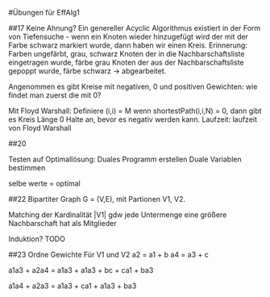 #Übungen für EffAlg1

##17
Keine Ahnung?
Ein genereller Acyclic Algorithmus existiert in der Form von Tiefensuche - wenn ein Knoten wieder hinzugefügt wird der
mit der Farbe schwarz markiert wurde, dann haben wir einen Kreis.
Erinnerung: Farben ungefärbt, grau, schwarz
Knoten der in die Nachbarschaftsliste eingetragen wurde, färbe grau
Knoten der aus der Nachbarschaftsliste gepoppt wurde, färbe schwarz -> abgearbeitet.

Angenommen es gibt Kreise mit negativen, 0 und positiven Gewichten:
wie findet man zuerst die mit 0?

Mit Floyd Warshall: Definiere (i,i) = M
wenn shortestPath(i,i,N) = 0, dann gibt es Kreis Länge 0
Halte an, bevor es negativ werden kann.
Laufzeit: laufzeit von Floyd Warshall



##20

Testen auf Optimallösung:
Duales Programm erstellen
Duale Variablen bestimmen

selbe werte = optimal


##22
Bipartiter Graph G = (V,E), mit Partionen V1, V2.

Matching der Kardinalität |V1| gdw jede Untermenge eine größere Nachbarschaft hat als Mitglieder

Induktion?
TODO

##23
Ordne Gewichte Für V1 und V2
a2 = a1 + b
a4 = a3 + c

a1a3 + a2a4 = 
a1a3 + a1a3 + bc + ca1 + ba3

a1a4 + a2a3 = a1a3 + ca1 + a1a3 + ba3



